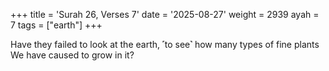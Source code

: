+++
title = 'Surah 26, Verses 7'
date = '2025-08-27'
weight = 2939
ayah = 7
tags = ["earth"]
+++

Have they failed to look at the earth, ˹to see˺ how many types of fine plants We have caused to grow in it?